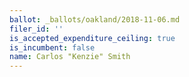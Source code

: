 ```yaml
---
ballot: _ballots/oakland/2018-11-06.md
filer_id: ''
is_accepted_expenditure_ceiling: true
is_incumbent: false
name: Carlos "Kenzie" Smith
---
```

